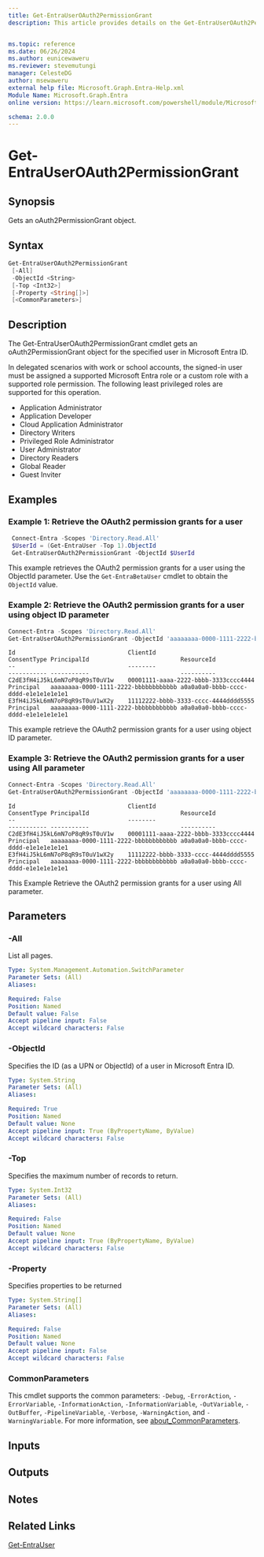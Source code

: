 ```yaml
---
title: Get-EntraUserOAuth2PermissionGrant
description: This article provides details on the Get-EntraUserOAuth2PermissionGrant command.


ms.topic: reference
ms.date: 06/26/2024
ms.author: eunicewaweru
ms.reviewer: stevemutungi
manager: CelesteDG
author: msewaweru
external help file: Microsoft.Graph.Entra-Help.xml
Module Name: Microsoft.Graph.Entra
online version: https://learn.microsoft.com/powershell/module/Microsoft.Graph.Entra/Get-EntraUserOAuth2PermissionGrant

schema: 2.0.0
---
```


# Get-EntraUserOAuth2PermissionGrant

## Synopsis

Gets an oAuth2PermissionGrant object.

## Syntax

```powershell
Get-EntraUserOAuth2PermissionGrant
 [-All]
 -ObjectId <String>
 [-Top <Int32>]
 [-Property <String[]>]
 [<CommonParameters>]
```

## Description

The Get-EntraUserOAuth2PermissionGrant cmdlet gets an oAuth2PermissionGrant object for the specified user in Microsoft Entra ID.

In delegated scenarios with work or school accounts, the signed-in user must be assigned a supported Microsoft Entra role or a custom role with a supported role permission. The following least privileged roles are supported for this operation.

- Application Administrator
- Application Developer
- Cloud Application Administrator
- Directory Writers
- Privileged Role Administrator
- User Administrator
- Directory Readers
- Global Reader
- Guest Inviter

## Examples

### Example 1: Retrieve the OAuth2 permission grants for a user

```powershell
 Connect-Entra -Scopes 'Directory.Read.All'
 $UserId = (Get-EntraUser -Top 1).ObjectId
 Get-EntraUserOAuth2PermissionGrant -ObjectId $UserId
```

This example retrieves the OAuth2 permission grants for a user using the ObjectId parameter. Use the `Get-EntraBetaUser` cmdlet to obtain the `ObjectId` value.

### Example 2: Retrieve the OAuth2 permission grants for a user using object ID parameter

```powershell
Connect-Entra -Scopes 'Directory.Read.All'
Get-EntraUserOAuth2PermissionGrant -ObjectId 'aaaaaaaa-0000-1111-2222-bbbbbbbbbbbb'
```

```Output
Id                                ClientId                             ConsentType PrincipalId                          ResourceId
--                                --------                             ----------- -----------                          ----------
C2dE3fH4iJ5kL6mN7oP8qR9sT0uV1w    00001111-aaaa-2222-bbbb-3333cccc4444 Principal   aaaaaaaa-0000-1111-2222-bbbbbbbbbbbb a0a0a0a0-bbbb-cccc-dddd-e1e1e1e1e1e1
E3fH4iJ5kL6mN7oP8qR9sT0uV1wX2y    11112222-bbbb-3333-cccc-4444dddd5555 Principal   aaaaaaaa-0000-1111-2222-bbbbbbbbbbbb a0a0a0a0-bbbb-cccc-dddd-e1e1e1e1e1e1
```

This example retrieve the OAuth2 permission grants for a user using object ID parameter.

### Example 3: Retrieve the OAuth2 permission grants for a user using All parameter

```powershell
Connect-Entra -Scopes 'Directory.Read.All'
Get-EntraUserOAuth2PermissionGrant -ObjectId 'aaaaaaaa-0000-1111-2222-bbbbbbbbbbbb' -All
```

```Output
Id                                ClientId                             ConsentType PrincipalId                          ResourceId
--                                --------                             ----------- -----------                          ----------
C2dE3fH4iJ5kL6mN7oP8qR9sT0uV1w    00001111-aaaa-2222-bbbb-3333cccc4444 Principal   aaaaaaaa-0000-1111-2222-bbbbbbbbbbbb a0a0a0a0-bbbb-cccc-dddd-e1e1e1e1e1e1
E3fH4iJ5kL6mN7oP8qR9sT0uV1wX2y    11112222-bbbb-3333-cccc-4444dddd5555 Principal   aaaaaaaa-0000-1111-2222-bbbbbbbbbbbb a0a0a0a0-bbbb-cccc-dddd-e1e1e1e1e1e1
```

This Example Retrieve the OAuth2 permission grants for a user using All parameter.

## Parameters

### -All

List all pages.

```yaml
Type: System.Management.Automation.SwitchParameter
Parameter Sets: (All)
Aliases:

Required: False
Position: Named
Default value: False
Accept pipeline input: False
Accept wildcard characters: False
```

### -ObjectId

Specifies the ID (as a UPN or ObjectId) of a user in Microsoft Entra ID.

```yaml
Type: System.String
Parameter Sets: (All)
Aliases:

Required: True
Position: Named
Default value: None
Accept pipeline input: True (ByPropertyName, ByValue)
Accept wildcard characters: False
```

### -Top

Specifies the maximum number of records to return.

```yaml
Type: System.Int32
Parameter Sets: (All)
Aliases:

Required: False
Position: Named
Default value: None
Accept pipeline input: True (ByPropertyName, ByValue)
Accept wildcard characters: False
```

### -Property

Specifies properties to be returned

```yaml
Type: System.String[]
Parameter Sets: (All)
Aliases:

Required: False
Position: Named
Default value: None
Accept pipeline input: False
Accept wildcard characters: False
```

### CommonParameters

This cmdlet supports the common parameters: `-Debug`, `-ErrorAction`, `-ErrorVariable`, `-InformationAction`, `-InformationVariable`, `-OutVariable`, `-OutBuffer`, `-PipelineVariable`, `-Verbose`, `-WarningAction`, and `-WarningVariable`. For more information, see [about_CommonParameters](https://go.microsoft.com/fwlink/?LinkID=113216).

## Inputs

## Outputs

## Notes

## Related Links

[Get-EntraUser](Get-EntraUser.md)
